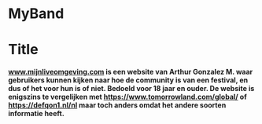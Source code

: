 # MyBand
# Title
#### www.mijnliveomgeving.com is een website van Arthur Gonzalez M. waar gebruikers kunnen kijken naar hoe de community is van een festival, en dus of het voor hun is of niet. Bedoeld voor 18 jaar en ouder. De website is enigszins te vergelijken met https://www.tomorrowland.com/global/ of https://defqon1.nl/nl maar toch anders omdat het andere soorten informatie heeft.
